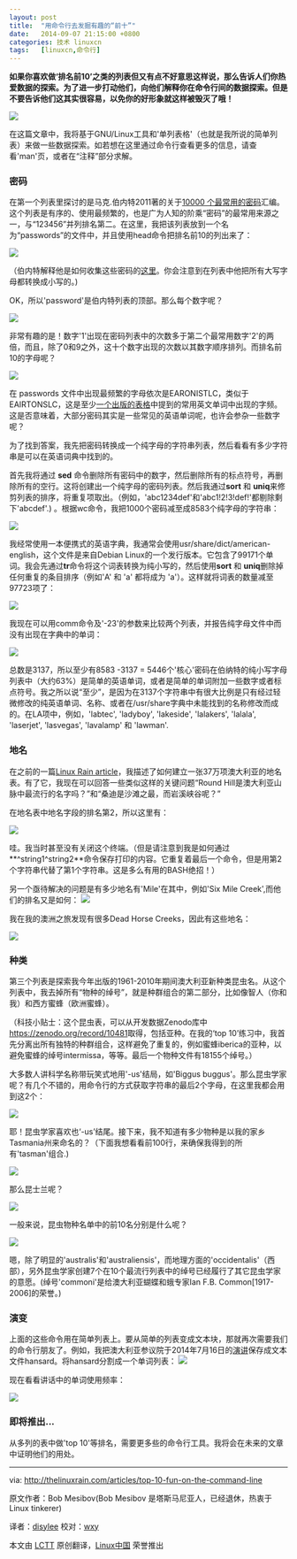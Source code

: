 ```yaml
---
layout: post
title:	"用命令行去发掘有趣的“前十”"
date:	2014-09-07 21:15:00 +0800 
categories:	技术 linuxcn 
tags:	[linuxcn,命令行]
---
```



**如果你喜欢做‘排名前10’之类的列表但又有点不好意思这样说，那么告诉人们你热爱数据的探索。为了进一步打动他们，向他们解释你在命令行间的数据探索。但是不要告诉他们这其实很容易，以免你的好形象就这样被毁灭了哦！**


**![](/Asserts/Images/album/201409/07/211503mpnjpzz2e0iizl2b.jpeg)**


在这篇文章中，我将基于GNU/Linux工具和'单列表格'（也就是我所说的简单列表）来做一些数据探索。如若想在这里通过命令行查看更多的信息，请查看'man'页，或者在“注释”部分求解。


### 密码


在第一个列表里探讨的是马克.伯内特2011著的关于[10000 个最常用的密码](https://xato.net/passwords/more-top-worst-passwords/#.U8eD13AvDy0)汇编。这个列表是有序的、使用最频繁的，也是广为人知的阶乘“密码”的最常用来源之一，与“123456”并列排名第二。在这里，我把该列表放到一个名为“passwords”的文件中，并且使用head命令把排名前10的列出来了：


![](/Asserts/Images/album/201409/07/211514vtm8iacm42mksu86.png)


（伯内特解释他是如何收集这些密码的[这里](https://xato.net/passwords/how-i-collect-passwords/#.U8eEdnAvDy0)。你会注意到在列表中他把所有大写字母都转换成小写的。)


OK，所以'password'是伯内特列表的顶部。那么每个数字呢？


![](/Asserts/Images/album/201409/07/211519a1fkttmbgms1khm1.png)


非常有趣的是！数字'1'出现在密码列表中的次数多于第二个最常用数字'2'的两倍，而且，除了0和9之外，这十个数字出现的次数以其数字顺序排列。而排名前10的字母呢？


![](/Asserts/Images/album/201409/07/211523gfongnxogwxnilxf.png)


在 passwords 文件中出现最频繁的字母依次是EARONISTLC，类似于EAIRTONSLC，这是至少[一个出版的表格](http://www.rinkworks.com/words/letterfreq.shtml)中提到的常用英文单词中出现的字频。这是否意味着，大部分密码其实是一些常见的英语单词呢，也许会参杂一些数字呢？


为了找到答案，我先把密码转换成一个纯字母的字符串列表，然后看看有多少字符串是可以在英语词典中找到的。


首先我将通过 **sed** 命令删除所有密码中的数字，然后删除所有的标点符号，再删除所有的空行。这将创建出一个纯字母的密码列表。然后我通过**sort** 和 **uniq**来修剪列表的排序，将重复项取出。（例如，'abc1234def'和'abc1!2!3!def!'都剔除剩下'abcdef'.) 。根据wc命令，我把1000个密码减至成8583个纯字母的字符串：


![](/Asserts/Images/album/201409/07/211524slvbuwbjj23vqgrz.png)


我经常使用一本便携式的英语字典，我通常会使用usr/share/dict/american-english，这个文件是来自Debian Linux的一个发行版本。它包含了99171个单词。我会先通过**tr**命令将这个词表转换为纯小写的，然后使用**sort** 和 **uniq**删除掉任何重复的条目排序（例如'A' 和 'a' 都将成为 'a'）。这样就将词表的数量减至97723项了：


![](/Asserts/Images/album/201409/07/211527im0ayaan0ya1z1x9.png)


我现在可以用comm命令及'-23'的参数来比较两个列表，并报告纯字母文件中而没有出现在字典中的单词：


![](/Asserts/Images/album/201409/07/211530ndnhgzdhudbu2d7o.png)


总数是3137，所以至少有8583 -3137 = 5446个'核心'密码在伯纳特的纯小写字母列表中（大约63%）是简单的英语单词，或者是简单的单词附加一些数字或者标点符号。我之所以说“至少”，是因为在3137个字符串中有很大比例是只有经过轻微修改的纯英语单词、名称、或者在/usr/share字典中未能找到的名称修改而成的。在LA项中，例如，'labtec', 'ladyboy', 'lakeside', 'lalakers', 'lalala', 'laserjet', 'lasvegas', 'lavalamp' 和 'lawman'.


### 地名


在之前的一篇[Linux Rain article](http://www.thelinuxrain.com/articles/building-a-gazetteer-table-from-kml-files)，我描述了如何建立一张37万项澳大利亚的地名表。有了它，我现在可以回答一些类似这样的关键问题“Round Hill是澳大利亚山脉中最流行的名字吗？”和“桑迪是沙滩之最，而岩溪峡谷呢？”


在地名表中地名字段的排名第2，所以这里有：


![](/Asserts/Images/album/201409/07/211539vigkqz8fuqfqnasj.png)


哇。我当时甚至没有关闭这个终端。（但是请注意到我是如何通过**^string1^string2**命令保存打印的内容。它重复着最后一个命令，但是用第2个字符串代替了第1个字符串。这是多么有用的BASH绝招！）


另一个亟待解决的问题是有多少地名有'Mile'在其中，例如'Six Mile Creek',而他们的排名又是如何： ![](/Asserts/Images/album/201409/07/211542meet7o7277mvosoi.png)


我在我的澳洲之旅发现有很多Dead Horse Creeks，因此有这些地名：


![](/Asserts/Images/album/201409/07/211547ldzr9etenh0r11kt.png)


### 种类


第三个列表是探索我今年出版的1961-2010年期间澳大利亚新种类昆虫名。从这个列表中，我去掉所有“物种的绰号”，就是种群组合的第二部分，比如像智人（你和我）和西方蜜蜂（欧洲蜜蜂）。


（科技小贴士：这个昆虫表，可以从开发数据Zenodo库中<https://zenodo.org/record/10481>取得，包括亚种。在我的‘top 10’练习中，我首先分离出所有独特的种群组合，这样避免了重复的，例如蜜蜂iberica的亚种，以避免蜜蜂的绰号intermissa，等等。最后一个物种文件有18155个绰号。）


大多数人讲科学名称带玩笑式地用'-us'结局，如'Biggus buggus'。那么昆虫学家呢？有几个不错的，用命令行的方式获取字符串的最后2个字母，在这里我都会用到这2个：


![](/Asserts/Images/album/201409/07/211551xtj9f4rujff9djjf.png)


耶！昆虫学家喜欢也‘-us’结尾。接下来，我不知道有多少物种是以我的家乡Tasmania州来命名的？（下面我想看看前100行，来确保我得到的所有'tasman'组合.)


![](/Asserts/Images/album/201409/07/211552aba468lkfjo8yaxx.png)


那么昆士兰呢？


![](/Asserts/Images/album/201409/07/211554ntodikx2rkrvrr2m.png)


一般来说，昆虫物种名单中的前10名分别是什么呢？


![](/Asserts/Images/album/201409/07/211559zdw0fgjedq2f2jjb.png)


嗯，除了明显的'australis'和'australiensis'，而地理方面的'occidentalis'（西部），另外昆虫学家创建7个在10个最流行列表中的绰号已经履行了其它昆虫学家的意愿。(绰号'commoni'是给澳大利亚蝴蝶和蛾专家Ian F.B. Common[1917-2006]的荣誉。)


### 演变


上面的这些命令用在简单列表上。要从简单的列表变成文本块，那就再次需要我们的命令行朋友了。例如，我把澳大利亚参议院于2014年7月16日的[演讲](http://parlinfo.aph.gov.au/parlInfo/search/display/display.w3p;db=CHAMBER;id=chamber%2Fhansards%2F232fa1a8-d7e8-4b22-9018-1a99b5a96812%2F0025;query=Id%3A%22chamber%2Fhansards%2F232fa1a8-d7e8-4b22-9018-1a99b5a96812%2F0000%22)保存成文本文件hansard。将hansard分割成一个单词列表： ![](/Asserts/Images/album/201410/05/105625yhl3rw4u34ue6ak3.png)


现在看看讲话中的单词使用频率：


![](/Asserts/Images/album/201409/07/211612dnekblrncd3dnseb.png)


### 即将推出...


从多列的表中做'top 10'等排名，需要更多些的命令行工具。我将会在未来的文章中证明他们的用处。




---


via: <http://thelinuxrain.com/articles/top-10-fun-on-the-command-line>


原文作者：Bob Mesibov(Bob Mesibov 是塔斯马尼亚人，已经退休，热衷于 Linux tinkerer)


译者：[disylee](https://github.com/disylee) 校对：[wxy](https://github.com/wxy)


本文由 [LCTT](https://github.com/LCTT/TranslateProject) 原创翻译，[Linux中国](http://linux.cn/) 荣誉推出
